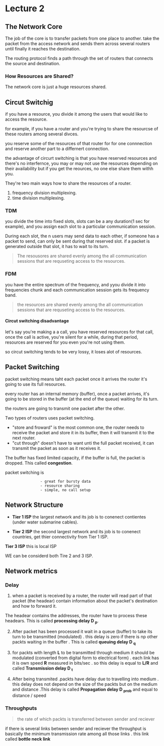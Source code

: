 # Lecture 2

## The Network Core 

The job of the core is to transfer packets from one place to another.
take the packet from the access network and sends them across several routers until finally it reaches the destination.

The routing protocol finds a path through the set of routers that connects the source and destination.

### How Resources are Shared?

The network core is just a huge resources shared.

## Circut Switchig 

if you have a resource, you divide it among the users that would like to access the resource.

for example, if you have a router and you're trying to share the resourcse of these routers among several divces.

you reserve some of the resources of that router for for one connnection and reserve another part to a differnert connection.

the advantage of circurt switching is that you have reserved resources and there's no interfernce, you may or may not use the resources depending on their availability but if you get the reources, no one 
else share them withh you.

They're two main ways how to share the resources of a router.
1. frequency division multiplexing.
2. time division multiplexing.

### TDM 

you divide the time into fixed slots, slots can be a any duration(1 sec for example), and 
you assign each slot to a particular communication session.

During each slot, the n users may send data to each other, if someone has a packet to send, can only be sent during that reserved slot.
if a packet is generated outside that slot, it has to wait to its turn.

> The resousores are shared evenly among the all communication sessions that are requseting access to the resources.

### FDM 

you have the entire spectrum of the frequency, and yyou divide it into frequencies chunk and each communication session gets its frequency band.

> the resources are shared evenly among the all communication sessions that are requseting access to the resources.


#### Circut switching disadvantage

let's say you're making a a call, you have reserved resources for that call, once the call is active, you're silent for a while, during that period, resources are reserved for you even you're not using them.

so circut switching tends to be  very lossy, it loses alot of resources.


## Packet Switching

packet switching means taht each packet once it arrives the router it's going to use its full resources. 

every router has an internal memory (buffer), once a packet arrives, it's going to be stored in the buffer (at the end of the queue) waiting for its turn.

the routers are going to transmit one packet after the other.

Two types of routers uses packet switching.

- "store and froward" is the most common one, the router needs to receive the packet and store it in its buffer, then it will transmit it to the next router.
- "cut through" doesn't have to want unti the full packet received, it can transmit the packet as soon as it receives it.

The buffer has fixed limited capacity, if the buffer is full, the packet is dropped.
This called **congestion**.

packet switching is 
                    
                    - great for bursty data
                    - resource sharing
                    - simple, no call setup

## Network Structure 

- **Tier 1 ISP** 
the largest network and its job is to conenect contientes (under water submarine cables).

- **Tier 2 ISP**
the second largest network and its job is to conenect countries, get thier connectivity from Tier 1 ISP.

**Tier 3 ISP** this is local ISP 

WE can be considerd both Tire 2 and 3 ISP.

## Network metrics

### Delay

1) when a packet is received by a router, the router will read part of that packet (the headear) contain information about the packet's destination and how to forward it.

The headear contains the addresses, the router have to process these headears. 
This is called **processing delay D <sub>p</sub>**.

2) After packet has been processed it wait in a queue (buffer) to take its turn to be transmitted (modulated) . this delay is zero if there is np other packts waiting in the buffer . 
This is called **queuing delay D <sub> q </sub>**

3) for packts with length **L** to be transmitted through medium it should be modulated (converted from digital form to electrical form) . each link has it is own speed **R** measured in bits/sec . so this delay is equal to **L/R** and called **Transmission delay D <sub>t </sub>**

4) After being transmited .packts have delay due to travelling into medium . this delay does not depend on the size of the packts but on the medium and distance .This delay is called **Propagation delay D <sub> prob</sub>** and equal to distance / speed

### Throughputs
  > the rate of which packts is transferred between sender and reciever 

  if there is several links between sender and reciever the throughput is basically the minimum transmission rate among all those links . this link called **bottle neck link**
  


